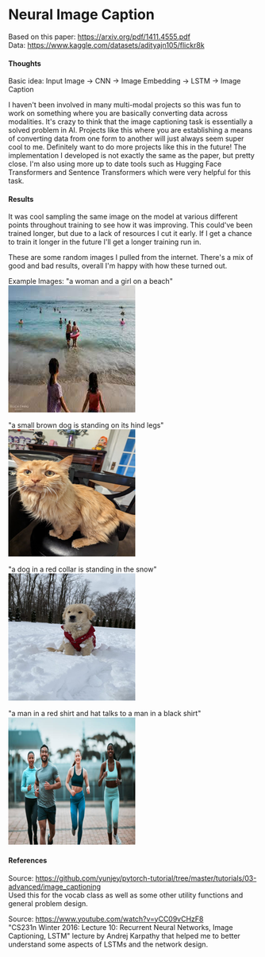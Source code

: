 # Neural Image Caption

Based on this paper: https://arxiv.org/pdf/1411.4555.pdf \
Data: https://www.kaggle.com/datasets/adityajn105/flickr8k

#### Thoughts

Basic idea: Input Image -> CNN -> Image Embedding -> LSTM -> Image Caption

I haven't been involved in many multi-modal projects so this was fun to work on something where you are basically converting data across modalities. It's crazy to think that the image captioning task is essentially a solved problem in AI. Projects like this where you are establishing a means of converting data from one form to another will just always seem super cool to me. Definitely want to do more projects like this in the future! The implementation I developed is not exactly the same as the paper, but pretty close. I'm also using more up to date tools such as Hugging Face Transformers and Sentence Transformers which were very helpful for this task.

#### Results
It was cool sampling the same image on the model at various different points throughout training to see how it was improving. This could've been trained longer, but due to a lack of resources I cut it early. If I get a chance to train it longer in the future I'll get a longer training run in.

These are some random images I pulled from the internet. There's a mix of good and bad results, overall I'm happy with how these turned out.

Example Images:
"a woman and a girl on a beach"
![kids standing in front of water at beach watching people in the water](https://github.com/Stepheni12/Deep_Learning_Projects/blob/main/Implementing_Papers/Neural_Image_Caption/example_images/beach.png?raw=true)

"a small brown dog is standing on its hind legs"
![a light brown cat sitting on a leather stool](https://github.com/Stepheni12/Deep_Learning_Projects/blob/main/Implementing_Papers/Neural_Image_Caption/example_images/cat.png?raw=true)

"a dog in a red collar is standing in the snow"
![a dog in a red collar or jacket sitting in the snow](https://github.com/Stepheni12/Deep_Learning_Projects/blob/main/Implementing_Papers/Neural_Image_Caption/example_images/dog.png?raw=true)

"a man in a red shirt and hat talks to a man in a black shirt"
![three woman and a man running together](https://github.com/Stepheni12/Deep_Learning_Projects/blob/main/Implementing_Papers/Neural_Image_Caption/example_images/run.png?raw=true)

#### References
Source: https://github.com/yunjey/pytorch-tutorial/tree/master/tutorials/03-advanced/image_captioning \
Used this for the vocab class as well as some other utility functions and general problem design.

Source: https://www.youtube.com/watch?v=yCC09vCHzF8 \
"CS231n Winter 2016: Lecture 10: Recurrent Neural Networks, Image Captioning, LSTM" lecture by Andrej Karpathy that helped me to better understand some aspects of LSTMs and the network design.